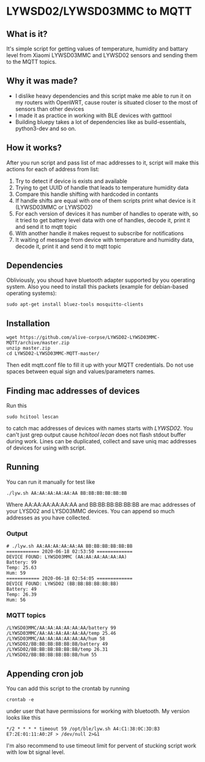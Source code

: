 # LYWSD02/LYWSD03MMC to MQTT

## What is it?

It's simple script for getting values of temperature, humidity and battary level from Xiaomi LYWSD03MMC and LYWSD02 sensors and sending them to the MQTT topics.

## Why it was made?

* I dislike heavy dependencies and this script make me able to run it on my routers with OpenWRT, cause router is situated closer to the most of sensors than other devices
* I made it as practice in working with BLE devices with gatttool
* Building bluepy takes a lot of dependencies like as build-essentials, python3-dev and so on.

## How it works?

After you run script and pass list of mac addresses to it, script will make this actions for each of address from list:
1. Try to detect if device is exists and available
2. Trying to get UUID of handle that leads to temperature humidity data
3. Compare this handle shifting with hardcoded in contants
4. If handle shifts are equal with one of them scripts print what device is it (LYWSD03MMC or LYWSD02)
5. For each version of devices it has number of handles to operate with, so it tried to get battery level data with one of handles, decode it, print it and send it to mqtt topic
6. With another handle it makes request to subscribe for notifications
7. It waiting of message from device with temperature and humidity data, decode it, print it and send it to mqtt topic

## Dependencies

Obliviously, you shoud have bluetooth adapter supported by you operating system. Also you need to install this packets (example for debian-based operating systems):
```
sudo apt-get install bluez-tools mosquitto-clients
```

## Installation
```
wget https://github.com/alive-corpse/LYWSD02-LYWSD03MMC-MQTT/archive/master.zip
unzip master.zip
cd LYWSD02-LYWSD03MMC-MQTT-master/
```
Then edit mqtt.conf file to fill it up with your MQTT credentials. Do not use spaces between equal sign and values/parameters names.

## Finding mac addresses of devices

Run this
```
sudo hcitool lescan
```
to catch mac addresses of devices with names starts with _LYWSD02_. You can't just grep output cause *hchitool lecan* does not flash stdout buffer during work. Lines can be duplicated, collect and save uniq mac addresses of devices for using with script.

## Running

You can run it manually for test like 
```
./lyw.sh AA:AA:AA:AA:AA:AA BB:BB:BB:BB:BB:BB
``` 
Where AA:AA:AA:AA:AA:AA and BB:BB:BB:BB:BB:BB are mac addresses of your LYSD02 and LYSD03MMC devices. You can append so much addresses as you have collected.

### Output
```
# ./lyw.sh AA:AA:AA:AA:AA:AA BB:BB:BB:BB:BB:BB
============ 2020-06-18 02:53:50 =============
DEVICE FOUND: LYWSD03MMC (AA:AA:AA:AA:AA:AA)
Battery: 99
Temp: 25.63
Hum: 59
============ 2020-06-18 02:54:05 =============
DEVICE FOUND: LYWSD02 (BB:BB:BB:BB:BB:BB)
Battery: 49
Temp: 26.39
Hum: 56
```
### MQTT topics 
```
/LYWSD03MMC/AA:AA:AA:AA:AA:AA/battery 99
/LYWSD03MMC/AA:AA:AA:AA:AA:AA/temp 25.46
/LYWSD03MMC/AA:AA:AA:AA:AA:AA/hum 58
/LYWSD02/BB:BB:BB:BB:BB:BB/battery 49
/LYWSD02/BB:BB:BB:BB:BB:BB/temp 26.31
/LYWSD02/BB:BB:BB:BB:BB:BB/hum 55
```

## Appending cron job
You can add this script to the crontab by running
```
crontab -e
```
under user that have permissions for working with bluetooth. My version looks like this
```
*/2 * * * * timeout 59 /opt/ble/lyw.sh A4:C1:38:0C:3D:B3 E7:2E:01:11:A0:2F > /dev/null 2>&1
```
I'm also recommend to use timeout limit for pervent of stucking script work with low bt signal level.
